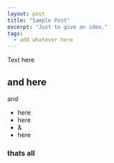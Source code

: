 ```yaml
---
layout: post
title: "Sample Post"
excerpt: "Just to give an idea."
tags: 
  - add whatever here
---
```


Text here

## and here

and

  * here
  * here
  * &
  * here

### thats all
